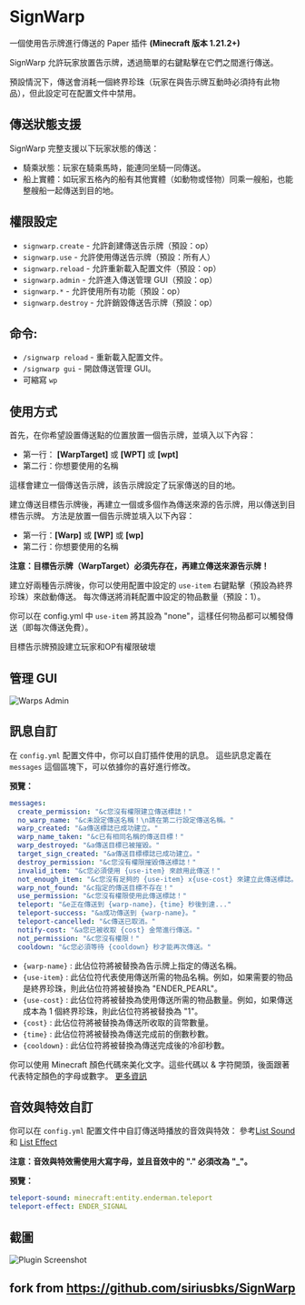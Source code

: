 # SignWarp

一個使用告示牌進行傳送的 Paper 插件
**(Minecraft 版本 1.21.2+)**

SignWarp 允許玩家放置告示牌，透過簡單的右鍵點擊在它們之間進行傳送。

預設情況下，傳送會消耗一個終界珍珠（玩家在與告示牌互動時必須持有此物品），但此設定可在配置文件中禁用。

## 傳送狀態支援
SignWarp 完整支援以下玩家狀態的傳送：
- 騎乘狀態：玩家在騎乘馬時，能連同坐騎一同傳送。
- 船上實體：如玩家五格內的船有其他實體（如動物或怪物）同乘一艘船，也能整艘船一起傳送到目的地。

## 權限設定

- `signwarp.create` - 允許創建傳送告示牌（預設：op）
- `signwarp.use` - 允許使用傳送告示牌（預設：所有人）
- `signwarp.reload` -  允許重新載入配置文件（預設：op）
- `signwarp.admin` - 允許進入傳送管理 GUI（預設：op）
- `signwarp.*` - 允許使用所有功能（預設：op）
- `signwarp.destroy` - 允許銷毀傳送告示牌（預設：op）

## 命令:
- `/signwarp reload` - 重新載入配置文件。
- `/signwarp gui` - 開啟傳送管理 GUI。
- 可縮寫 `wp`
## 使用方式

首先，在你希望設置傳送點的位置放置一個告示牌，並填入以下內容：

- 第一行： **[WarpTarget]** 或 **[WPT]** 或 **[wpt]**
- 第二行：你想要使用的名稱

這樣會建立一個傳送告示牌，該告示牌設定了玩家傳送的目的地。

建立傳送目標告示牌後，再建立一個或多個作為傳送來源的告示牌，用以傳送到目標告示牌。
方法是放置一個告示牌並填入以下內容：

- 第一行：**[Warp]** 或 **[WP]** 或 **[wp]**
- 第二行：你想要使用的名稱

**注意：目標告示牌（WarpTarget）必須先存在，再建立傳送來源告示牌！**

建立好兩種告示牌後，你可以使用配置中設定的 `use-item` 右鍵點擊（預設為終界珍珠）來啟動傳送。
每次傳送將消耗配置中設定的物品數量（預設：1）。

你可以在 config.yml 中 `use-item` 將其設為 "none"，這樣任何物品都可以觸發傳送（即每次傳送免費）。

目標告示牌預設建立玩家和OP有權限破壞

## 管理 GUI

![Warps Admin](https://i.imgur.com/60JLVPC.gif)

## 訊息自訂

在 `config.yml` 配置文件中，你可以自訂插件使用的訊息。 這些訊息定義在 `messages` 這個區塊下，可以依據你的喜好進行修改。

**預覽：**

```yaml
messages:
  create_permission: "&c您沒有權限建立傳送標誌！"
  no_warp_name: "&c未設定傳送名稱！\n請在第二行設定傳送名稱。"
  warp_created: "&a傳送標誌已成功建立。"
  warp_name_taken: "&c已有相同名稱的傳送目標！"
  warp_destroyed: "&a傳送目標已被摧毀。"
  target_sign_created: "&a傳送目標標誌已成功建立。"
  destroy_permission: "&c您沒有權限摧毀傳送標誌！"
  invalid_item: "&c您必須使用 {use-item} 來啟用此傳送！"
  not_enough_item: "&c您沒有足夠的 {use-item} x{use-cost} 來建立此傳送標誌。"
  warp_not_found: "&c指定的傳送目標不存在！"
  use_permission: "&c您沒有權限使用此傳送標誌！"
  teleport: "&e正在傳送到 {warp-name}，{time} 秒後到達..."
  teleport-success: "&a成功傳送到 {warp-name}。"
  teleport-cancelled: "&c傳送已取消。"
  notify-cost: "&a您已被收取 {cost} 金幣進行傳送。"
  not_permission: "&c您沒有權限！"
  cooldown: "&c您必須等待 {cooldown} 秒才能再次傳送。"
  ```

- `{warp-name}` : 此佔位符將被替換為告示牌上指定的傳送名稱。
- `{use-item}` : 此佔位符代表使用傳送所需的物品名稱。例如，如果需要的物品是終界珍珠，則此佔位符將被替換為 "ENDER_PEARL"。
- `{use-cost}` : 此佔位符將被替換為使用傳送所需的物品數量。例如，如果傳送成本為 1 個終界珍珠，則此佔位符將被替換為 "1"。
- `{cost}` : 此佔位符將被替換為傳送所收取的貨幣數量。
- `{time}` : 此佔位符將被替換為傳送完成前的倒數秒數。
- `{cooldown}` : 此佔位符將被替換為傳送完成後的冷卻秒數。

你可以使用 Minecraft 顏色代碼來美化文字。這些代碼以 & 字符開頭，後面跟著代表特定顏色的字母或數字。 [更多資訊](https://www.digminecraft.com/lists/color_list_pc.php)

## 音效與特效自訂

你可以在 `config.yml`  配置文件中自訂傳送時播放的音效與特效：
參考[List Sound](https://www.digminecraft.com/lists/sound_list_pc.php) 和 [List Effect](https://hub.spigotmc.org/javadocs/spigot/org/bukkit/Effect.html)

**注意：音效與特效需使用大寫字母，並且音效中的 "." 必須改為 "_"。**

**預覽：**
```yaml
teleport-sound: minecraft:entity.enderman.teleport
teleport-effect: ENDER_SIGNAL
```
## 截圖

![Plugin Screenshot](https://i.imgur.com/vrdM5sD.png)

## fork from https://github.com/siriusbks/SignWarp